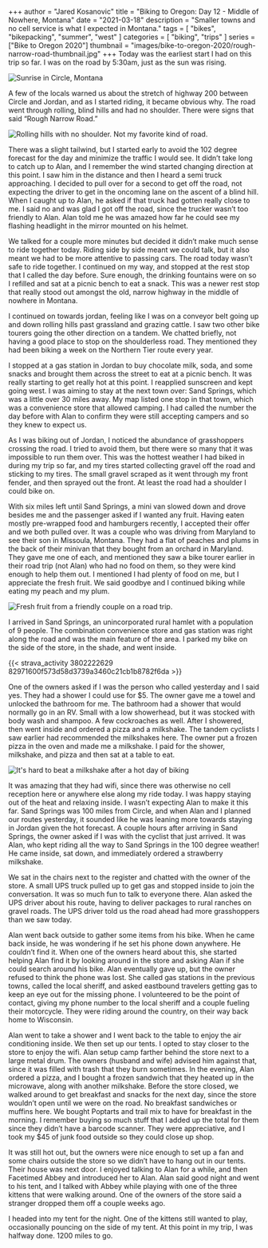 +++
author = "Jared Kosanovic"
title = "Biking to Oregon: Day 12 - Middle of Nowhere, Montana"
date = "2021-03-18"
description = "Smaller towns and no cell service is what I expected in Montana."
tags = [
    "bikes",
    "bikepacking",
    "summer",
    "west"
]
categories = [
    "biking",
    "trips"
]
series = ["Bike to Oregon 2020"]
thumbnail = "images/bike-to-oregon-2020/rough-narrow-road-thumbnail.jpg"
+++
Today was the earliest start I had on this trip so far.
I was on the road by 5:30am, just as the sun was rising.

![Sunrise in Circle, Montana](/images/bike-to-oregon-2020/circle-sunrise.jpg)

A few of the locals warned us about the stretch of highway 200 between Circle and Jordan, and as I started riding, it became obvious why.
The road went through rolling, blind hills and had no shoulder.
There were signs that said “Rough Narrow Road.”

![Rolling hills with no shoulder. Not my favorite kind of road.](/images/bike-to-oregon-2020/rough-narrow-road.jpg)

There was a slight tailwind, but I started early to avoid the 102 degree forecast for the day and minimize the traffic I would see.
It didn’t take long to catch up to Alan, and I remember the wind started changing direction at this point.
I saw him in the distance and then I heard a semi truck approaching.
I decided to pull over for a second to get off the road, not expecting the driver to get in the oncoming lane on the ascent of a blind hill.
When I caught up to Alan, he asked if that truck had gotten really close to me.
I said no and was glad I got off the road, since the trucker wasn’t too friendly to Alan.
Alan told me he was amazed how far he could see my flashing headlight in the mirror mounted on his helmet.

We talked for a couple more minutes but decided it didn’t make much sense to ride together today.
Riding side by side meant we could talk, but it also meant we had to be more attentive to passing cars.
The road today wasn’t safe to ride together.
I continued on my way, and stopped at the rest stop that I called the day before.
Sure enough, the drinking fountains were on so I refilled and sat at a picnic bench to eat a snack.
This was a newer rest stop that really stood out amongst the old, narrow highway in the middle of nowhere in Montana.

I continued on towards jordan, feeling like I was on a conveyor belt going up and down rolling hills past grassland and grazing cattle.
I saw two other bike tourers going the other direction on a tandem.
We chatted briefly, not having a good place to stop on the shoulderless road.
They mentioned they had been biking a week on the Northern Tier route every year.

I stopped at a gas station in Jordan to buy chocolate milk, soda, and some snacks and brought them across the street to eat at a picnic bench.
It was really starting to get really hot at this point.
I reapplied sunscreen and kept going west.
I was aiming to stay at the next town over: Sand Springs, which was a little over 30 miles away.
My map listed one stop in that town, which was a convenience store that allowed camping.
I had called the number the day before with Alan to confirm they were still accepting campers and so they knew to expect us.

As I was biking out of Jordan, I noticed the abundance of grasshoppers crossing the road.
I tried to avoid them, but there were so many that it was impossible to run them over.
This was the hottest weather I had biked in during my trip so far, and my tires started collecting gravel off the road and sticking to my tires.
The small gravel scraped as it went through my front fender, and then sprayed out the front.
At least the road had a shoulder I could bike on.

With six miles left until Sand Springs, a mini van slowed down and drove besides me and the passenger asked if I wanted any fruit.
Having eaten mostly pre-wrapped food and hamburgers recently, I accepted their offer and we both pulled over.
It was a couple who was driving from Maryland to see their son in Missoula, Montana.
They had a flat of peaches and plums in the back of their minivan that they bought from an orchard in Maryland.
They gave me one of each, and mentioned they saw a bike tourer earlier in their road trip (not Alan) who had no food on them, so they were kind enough to help them out.
I mentioned I had plenty of food on me, but I appreciate the fresh fruit.
We said goodbye and I continued biking while eating my peach and my plum.

![Fresh fruit from a friendly couple on a road trip.](/images/bike-to-oregon-2020/free-fruit.jpg)

I arrived in Sand Springs, an unincorporated rural hamlet with a population of 9 people.
The combination convenience store and gas station was right along the road and was the main feature of the area.
I parked my bike on the side of the store, in the shade, and went inside.

{{< strava_activity 3802222629 82971600f573d58d3739a3460c21cb1b8782f6da >}}

One of the owners asked if I was the person who called yesterday and I said yes.
They had a shower I could use for $5.
The owner gave me a towel and unlocked the bathroom for me.
The bathroom had a shower that would normally go in an RV.
Small with a low showerhead, but it was stocked with body wash and shampoo.
A few cockroaches as well.
After I showered, then went inside and ordered a pizza and a milkshake.
The tandem cyclists I saw earlier had recommended the milkshakes here.
The owner put a frozen pizza in the oven and made me a milkshake.
I paid for the shower, milkshake, and pizza and then sat at a table to eat.

![It's hard to beat a milkshake after a hot day of biking](/images/bike-to-oregon-2020/pizza-milkshake.jpg)

It was amazing that they had wifi, since there was otherwise no cell reception here or anywhere else along my ride today.
I was happy staying out of the heat and relaxing inside.
I wasn’t expecting Alan to make it this far.
Sand Springs was 100 miles from Circle, and when Alan and I planned our routes yesterday, it sounded like he was leaning more towards staying in Jordan given the hot forecast.
A couple hours after arriving in Sand Springs, the owner asked if I was with the cyclist that just arrived.
It was Alan, who kept riding all the way to Sand Springs in the 100 degree weather! He came inside, sat down, and immediately ordered a strawberry milkshake.

We sat in the chairs next to the register and chatted with the owner of the store.
A small UPS truck pulled up to get gas and stopped inside to join the conversation.
It was so much fun to talk to everyone there.
Alan asked the UPS driver about his route, having to deliver packages to rural ranches on gravel roads.
The UPS driver told us the road ahead had more grasshoppers than we saw today.

Alan went back outside to gather some items from his bike.
When he came back inside, he was wondering if he set his phone down anywhere.
He couldn’t find it.
When one of the owners heard about this, she started helping Alan find it by looking around in the store and asking Alan if she could search around his bike.
Alan eventually gave up, but the owner refused to think the phone was lost.
She called gas stations in the previous towns, called the local sheriff, and asked eastbound travelers getting gas to keep an eye out for the missing phone.
I volunteered to be the point of contact, giving my phone number to the local sheriff and a couple fueling their motorcycle.
They were riding around the country, on their way back home to Wisconsin.

Alan went to take a shower and I went back to the table to enjoy the air conditioning inside.
We then set up our tents.
I opted to stay closer to the store to enjoy the wifi.
Alan setup camp farther behind the store next to a large metal drum.
The owners (husband and wife) advised him against that, since it was filled with trash that they burn sometimes.
In the evening, Alan ordered a pizza, and I bought a frozen sandwich that they heated up in the microwave, along with another milkshake.
Before the store closed, we walked around to get breakfast and snacks for the next day, since the store wouldn’t open until we were on the road.
No breakfast sandwiches or muffins here.
We bought Poptarts and trail mix to have for breakfast in the morning.
I remember buying so much stuff that I added up the total for them since they didn’t have a barcode scanner.
They were appreciative, and I took my $45 of junk food outside so they could close up shop.

It was still hot out, but the owners were nice enough to set up a fan and some chairs outside the store so we didn’t have to hang out in our tents.
Their house was next door.
I enjoyed talking to Alan for a while, and then Facetimed Abbey and introduced her to Alan.
Alan said good night and went to his tent, and I talked with Abbey while playing with one of the three kittens that were walking around.
One of the owners of the store said a stranger dropped them off a couple weeks ago.

I headed into my tent for the night.
One of the kittens still wanted to play, occasionally pouncing on the side of my tent.
At this point in my trip, I was halfway done.
1200 miles to go.
